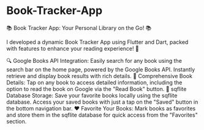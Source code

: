 # Book-Tracker-App

📚 Book Tracker App: Your Personal Library on the Go! 📚

I developed a dynamic Book Tracker App using Flutter and Dart, packed with features to enhance your reading experience! 🚀

🔍 Google Books API Integration: Easily search for any book using the search bar on the home page, powered by the Google Books API. Instantly retrieve and display book results with rich details.
📑 Comprehensive Book Details: Tap on any book to access detailed information, including the option to read the book on Google via the "Read Book" button.
💾 sqflite Database Storage: Save your favorite books locally using the sqflite database. Access your saved books with just a tap on the "Saved" button in the bottom navigation bar.
❤️ Favorite Your Books: Mark books as favorites and store them in the sqflite database for quick access from the "Favorites" section.